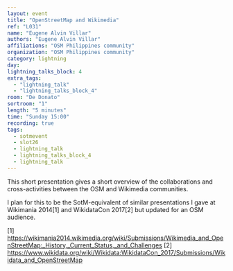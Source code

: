 ```yaml
---
layout: event
title: "OpenStreetMap and Wikimedia"
ref: "L031"
name: "Eugene Alvin Villar"
authors: "Eugene Alvin Villar"
affiliations: "OSM Philippines community"
organization: "OSM Philippines community"
category: lightning
day: 
lightning_talks_block: 4
extra_tags:
  - "lightning_talk"
  - "lightning_talks_block_4"
room: "De Donato"
sortroom: "1"
length: "5 minutes"
time: "Sunday 15:00"
recording: true
tags:
  - sotmevent
  - slot26
  - lightning_talk
  - lightning_talks_block_4
  - lightning_talk
---
```

This short presentation gives a short overview of the collaborations and cross-activities between the OSM and Wikimedia communities.

I plan for this to be the SotM-equivalent of similar presentations I gave at Wikimania 2014[1] and WikidataCon 2017[2] but updated for an OSM audience.

[1] https://wikimania2014.wikimedia.org/wiki/Submissions/Wikimedia_and_OpenStreetMap:_History,_Current_Status,_and_Challenges
[2] https://www.wikidata.org/wiki/Wikidata:WikidataCon_2017/Submissions/Wikidata_and_OpenStreetMap